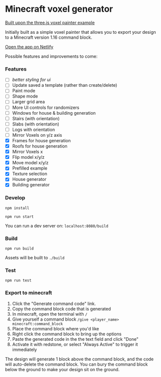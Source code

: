 # Minecraft voxel generator

[Built upon the three.js voxel painter example](https://threejs.org/examples/webgl_interactive_voxelpainter.html)

Initially built as a simple voxel painter that allows you to export your design to a Minecraft version 1.16 command block.

[Open the app on Netlify](https://voxelcraft.netlify.app/)

Possible features and improvements to come:

### Features

- [ ] _better styling for ui_
- [ ] Update saved a template (rather than create/delete)
- [ ] Paint mode
- [ ] Shape mode
- [ ] Larger grid area
- [ ] More UI controls for randomizers
- [ ] Windows for house & building generation
- [ ] Stairs (with orientation)
- [ ] Slabs (with orientation)
- [ ] Logs with orientation
- [ ] Mirror Voxels on y/z axis
- [x] Frames for house generation
- [x] Roofs for house generation
- [x] Mirror Voxels x
- [x] Flip model x/y/z
- [x] Move model x/y/z
- [x] Prefilled example
- [x] Texture selection
- [x] House generator
- [x] Building generator

### Develop

`npm install`

`npm run start`

You can run a dev server on: `localhost:8080/build`

### Build

`npm run build`

Assets will be built to `./build`

### Test

`npm run test`

### Export to minecraft

1. Click the "Generate command code" link.
1. Copy the command block code that is generated
1. In minecraft, open the terminal with `/`
1. Give yourself a command block `/give <player_name> minecraft:command_block`
1. Place the command block where you'd like
1. Right click the command block to bring up the options
1. Paste the generated code in the the text field and click "Done"
1. Activate it with redstone, or select "Always Active" to trigger it immediately

The design will generate 1 block above the command block, and the code will auto-delete the command block. You can bury the command block below the ground to make your design sit on the ground.
